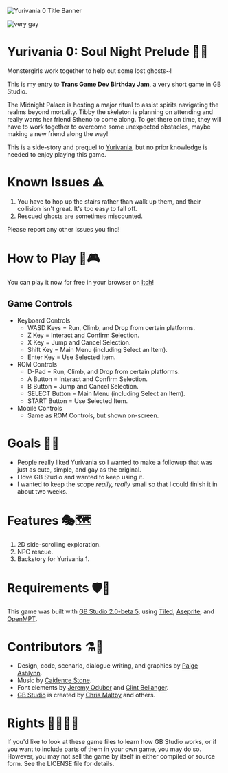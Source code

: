 ![Yurivania 0 Title Banner](banner.png)

![very gay](https://img.shields.io/badge/very-gay-ac276c?style=plastic)

# Yurivania 0: Soul Night Prelude 🌱🐍

Monstergirls work together to help out some lost ghosts~!

This is my entry to **Trans Game Dev Birthday Jam**, a very short game in GB Studio. 

The Midnight Palace is hosting a major ritual to assist spirits navigating the realms beyond mortality.
Tibby the skeleton is planning on attending and really wants her friend Stheno to come along.
To get there on time, they will have to work together to overcome some unexpected obstacles, maybe making a new friend along the way!

This is a side-story and prequel to [Yurivania](https://github.com/mxashlynn/Yurivania), but no prior knowledge is needed to enjoy playing this game.


# Known Issues ⚠️

1. You have to hop up the stairs rather than walk up them, and their collision isn't great.  It's too easy to fall off.
2. Rescued ghosts are sometimes miscounted.

Please report any other issues you find!


# How to Play 🏰🎮

You can play it now for free in your browser on [Itch](https://mxashlynn.itch.io/yurivania-0)!

## Game Controls

- Keyboard Controls
  - WASD Keys = Run, Climb, and Drop from certain platforms.
  - Z Key = Interact and Confirm Selection.
  - X Key = Jump and Cancel Selection.
  - Shift Key = Main Menu (including Select an Item).
  - Enter Key = Use Selected Item.
- ROM Controls
  - D-Pad = Run, Climb, and Drop from certain platforms.
  - A Button = Interact and Confirm Selection.
  - B Button = Jump and Cancel Selection.
  - SELECT Button = Main Menu (including Select an Item).
  - START Button = Use Selected Item. 
- Mobile Controls
  - Same as ROM Controls, but shown on-screen.


# Goals 👭👻

- People really liked Yurivania so I wanted to make a followup that was just as cute, simple, and gay as the original.
- I love GB Studio and wanted to keep using it.
- I wanted to keep the scope *really, really* small so that I could finish it in about two weeks.


# Features 🎭🗺️

1. 2D side-scrolling exploration.
2. NPC rescue.
3. Backstory for Yurivania 1.


# Requirements 🛡️🦴

This game was built with [GB Studio 2.0-beta 5](https://github.com/RichardULZ/gb-studio/tree/fix/beta5),
using [Tiled](http://www.mapeditor.org/), [Aseprite](https://www.aseprite.org/), and [OpenMPT](https://openmpt.org/).


# Contributors ⚗️🍧

- Design, code, scenario, dialogue writing, and graphics by [Paige Ashlynn](https://github.com/mxashlynn/).
- Music by [Caidence Stone](https://github.com/caidencestone).
- Font elements by [Jeremy Oduber](https://jeremyoduber.itch.io/fonts-for-gb-studio) and [Clint Bellanger](https://opengameart.org/content/good-neighbors-pixel-font).
- [GB Studio](https://gbstudio.dev/) is created by [Chris Maltby](https://github.com/chrismaltby/) and others.


# Rights 🏳️‍🌈🏳️‍⚧️

If you'd like to look at these game files to learn how GB Studio works, or if you want to include parts of them in your own game, you may do so.
However, you may not sell the game by itself in either compiled or source form.
See the LICENSE file for details.
